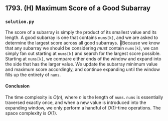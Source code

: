 ## 1793. (H) Maximum Score of a Good Subarray

### `solution.py`
The score of a subarray is simply the product of its smallest value and its length. A good subarray is one that contains `nums[k]`, and we are asked to determine the largest score across all good subarrays. Because we know that any subarray we should be considering *must* contain `nums[k]`, we can simply fan out starting at `nums[k]` and search for the largest score possible.  
Starting at `nums[k]`, we compare either ends of the window and expand into the side that has the larger value. We update the subarray minimum value and maximum score accordingly, and continue expanding until the window fills up the entirety of `nums`.  

#### Conclusion
The time complexity is $O(n)$, where $n$ is the length of `nums`. `nums` is essentially traversed exactly once, and when a new value is introduced into the expanding window, we only perform a handful of $O(1)$-time operations. The space complexity is $O(1)$.  
  

